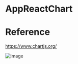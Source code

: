 # AppReactChart

# Reference 

https://www.chartjs.org/ 


![image](https://user-images.githubusercontent.com/1817413/191375154-e7969abc-b2b0-469b-8da0-fc240643f5b7.png)
